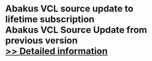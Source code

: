# Abakus VCL source update to lifetime subscription<br />Abakus VCL Source Update from previous version<br />[>> Detailed information](https://secure.shareit.com/shareit/product.html?productid=300745878&affiliateid=200057808)